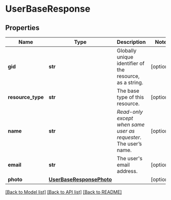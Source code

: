 # UserBaseResponse

## Properties
Name | Type | Description | Notes
------------ | ------------- | ------------- | -------------
**gid** | **str** | Globally unique identifier of the resource, as a string. | [optional] 
**resource_type** | **str** | The base type of this resource. | [optional] 
**name** | **str** | *Read-only except when same user as requester*. The user’s name. | [optional] 
**email** | **str** | The user&#x27;s email address. | [optional] 
**photo** | [**UserBaseResponsePhoto**](UserBaseResponsePhoto.md) |  | [optional] 

[[Back to Model list]](../README.md#documentation-for-models) [[Back to API list]](../README.md#documentation-for-api-endpoints) [[Back to README]](../README.md)

